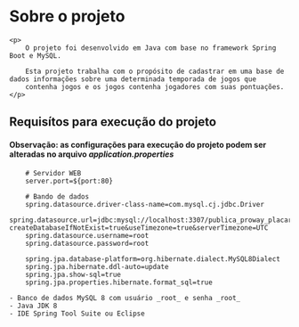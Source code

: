 # Sobre o projeto
	<p>
		O projeto foi desenvolvido em Java com base no framework Spring Boot e MySQL.
		
		Esta projeto trabalha com o propósito de cadastrar em uma base de dados informações sobre uma determinada temporada de jogos que 
		contenha jogos e os jogos contenha jogadores com suas pontuações.
	</p>
	
## Requisítos para execução do projeto
#### Observação: as configurações para execução do projeto podem ser alteradas no arquivo _application.properties_
~~~
	# Servidor WEB
	server.port=${port:80}
	
	# Bando de dados
	spring.datasource.driver-class-name=com.mysql.cj.jdbc.Driver
	spring.datasource.url=jdbc:mysql://localhost:3307/publica_proway_placar?createDatabaseIfNotExist=true&useTimezone=true&serverTimezone=UTC
	spring.datasource.username=root
	spring.datasource.password=root
	
	spring.jpa.database-platform=org.hibernate.dialect.MySQL8Dialect
	spring.jpa.hibernate.ddl-auto=update
	spring.jpa.show-sql=true
	spring.jpa.properties.hibernate.format_sql=true
~~~
	
	- Banco de dados MySQL 8 com usuário _root_ e senha _root_
	- Java JDK 8
	- IDE Spring Tool Suite ou Eclipse
